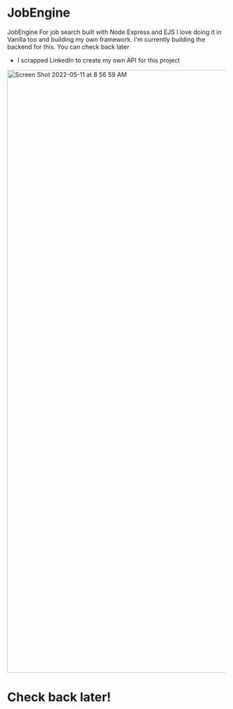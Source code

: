 # JobEngine
JobEngine For job search built with Node Express and EJS
I love doing it in Vanilla too and building my own framework.
I'm currently building the backend for this. You can check back later


- I scrapped LinkedIn to create my own API for this project

<img width="1389" alt="Screen Shot 2022-05-11 at 8 56 59 AM" src="https://user-images.githubusercontent.com/26252304/167813296-4baa143f-20c5-46e1-80da-8ec3adc2c55b.png">


# Check back later!
